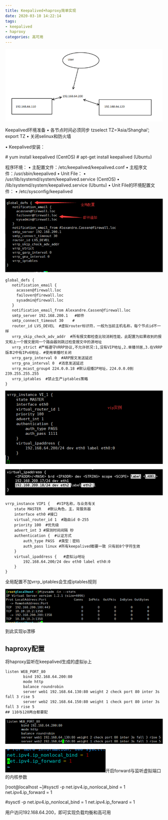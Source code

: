 ```yaml
---
title: Keepalived+haproxy简单实现
date: 2020-03-10 14:22:14
tags:
- keepalived
- haproxy
categories: 高可用
---
```


![img](Keepalived-haproxy简单实现/screenshot_20190607_151656.png)

<!--more-->

Keepalived环境准备
• 各节点时间必须同步 tzselect TZ=’Asia/Shanghai’; export TZ
• 关闭selinux和防火墙

• Keepalived安装：

\# yum install keepalived (CentOS)
\# apt-get install keepalived (Ubuntu)

程序环境：
• 主配置文件：/etc/keepalived/keepalived.conf
• 主程序文件：/usr/sbin/keepalived
• Unit File：
• /usr/lib/systemd/system/keepalived.service (CentOS)
• /lib/systemd/system/keepalived.service (Ubuntu)
• Unit File的环境配置文件：
• /etc/sysconfig/keepalived

![img](Keepalived-haproxy简单实现/QQ截图20190607133256.png)

```
global_defs {
   notification_email {
     acassen@firewall.loc
     failover@firewall.loc
     sysadmin@firewall.loc
   }
   notification_email_from Alexandre.Cassen@firewall.loc
   smtp_server 192.168.200.1   #邮件
   smtp_connect_timeout 30    #
   router_id LVS_DEVEL  #虚拟router标识符，一般为当前主机名称，每个节点id不一样
   vrrp_skip_check_adv_addr  #所有报文都检查比较消耗性能，此配置为如果收到的报文和上一个报文是同一个路由器则跳过检查报文中的源地址
   vrrp_strict #严格遵守VRRP协议,不允许状况:1,没有VIP地址,2.单播邻居,3.在VRRP版本2中有IPv6地址. #使用单播时关闭
   vrrp_garp_interval 0  #ARP报文发送延迟
   vrrp_gna_interval 0  #消息发送延迟
   vrrp_mcast_group4 224.0.0.18 #默认组播IP地址，224.0.0.0到239.255.255.255
   vrrp_iptables  #禁止生产iptables策略
}
```

![img](Keepalived-haproxy简单实现/QQ截图20190607134113.png)

![img](Keepalived-haproxy简单实现/QQ截图20190607134752.png)

```
vrrp_instance VIP1 {   #VIP名称，与业务有关
    state MASTER   #默认角色，主，背服务器
    interface eth0 #接口
    virtual_router_id 1  #路由id 0-255
    priority 100  #优先级
    advert_int 3 #探测时间间隔 秒
    authentication {  #认证方式
        auth_type PASS  #类型：密码
        auth_pass linux #所有keepalived都要一致 只有前8个字符生效
    }
    virtual_ipaddress {   #虚拟ip地址
        192.168.64.200/24 dev eth0 label eth0:0
    }
}
```

全局配置不加vrrp_iptables会生成iptables规则

![img](Keepalived-haproxy简单实现/QQ截图20190607133934.png)

到此实现ip漂移

## haproxy配置

将haproxy监听在keepalived生成的虚拟ip上

```
listen WEB_PORT_80
        bind 192.168.64.200:80
        mode http
        balance roundrobin
        server web1 192.168.64.130:80 weight 2 check port 80 inter 3s fall 3 rise 5
        server web2 192.168.64.150:80 weight 1 check port 80 inter 3s fall 3 rise 5
## 110与120两台都要配
```

![img](Keepalived-haproxy简单实现/screenshot_20190607_145511.png)

![img](Keepalived-haproxy简单实现/screenshot_20190607_153314.png)开启forward与监听虚拟端口的内核参数

[root@localhost ~]#sysctl -p
net.ipv4.ip_nonlocal_bind = 1
net.ipv4.ip_forward = 1

\#sysctl -p
net.ipv4.ip_nonlocal_bind = 1
net.ipv4.ip_forward = 1

用户访问192.168.64.200，即可实现负载均衡和高可用